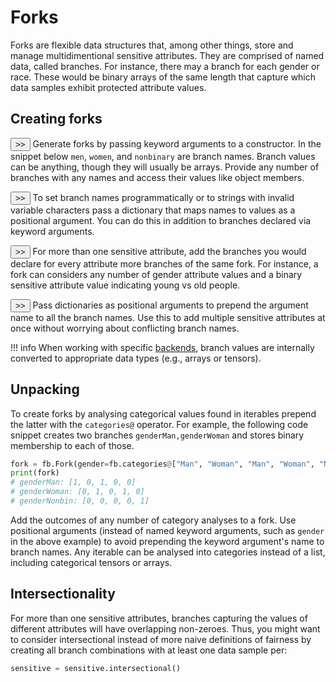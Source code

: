 # Forks

Forks are flexible data structures that, among other things, store
and manage multidimentional sensitive attributes. 
They are comprised of named data, called branches. 
For instance, there
may a branch for each gender or race. These would be
binary arrays of the same length that capture which 
data samples exhibit protected attribute values.


## Creating forks

<button onclick="toggleCode('code1')" class="toggle-button">>></button>
Generate forks by passing keyword
arguments to a constructor. 
In the snippet below `men`, `women`, and `nonbinary` are
branch names. Branch values can be anything,
though they will usually be arrays.
Provide any number of branches
with any names and access their values 
like object members.
<div id="code1" class="code-block" style="display:none;">
```python
import fairbench as fb
import numpy as np
sensitive = fb.Fork(men=np.array([1, 1, 0, 0, 0]), 
                    women=np.array([0, 0, 1, 1, 0]),
                    nonbinary=np.array([0, 0, 0, 0, 1]))
print(sensitive.nonbinary)
#    [0, 0, 0, 0, 1]
```
</div>

<button onclick="toggleCode('code2')" class="toggle-button">>></button>
To set branch names programmatically
or to strings with invalid variable characters
pass a dictionary that maps names to values 
as a positional argument. You can do this in addition
to branches declared via keyword arguments.
<div id="code2" class="code-block" style="display:none;">
```python
import fairbench as fb
import numpy as np
sensitive = fb.Fork({"non-binary": np.array([0, 0, 0, 0, 1])}, 
                    men=np.array([1, 1, 0, 0, 0]), 
                    women=np.array([0, 0, 1, 1, 0]))
```
</div>


<button onclick="toggleCode('code3')" class="toggle-button">>></button>
For more than one sensitive
attribute, add the branches you would declare for
every attribute more branches of the same fork.
For instance, a fork can considers any number of
gender attribute values and a binary sensitive attribute 
value indicating young vs old people.
<div id="code3" class="code-block" style="display:none;">
```python
import fairbench as fb
import numpy as np
sensitive = fb.Fork(men=np.array([1, 1, 0, 0, 0]),
                    nonmen=np.array([0, 0, 1, 1, 1]), , 
                    IsOld=np.array([0, 1, 0, 1, 0]))
```
</div>





<button onclick="toggleCode('code4')" class="toggle-button">>></button>
Pass dictionaries as positional arguments to
prepend the argument name to all the branch names. Use this to
add multiple sensitive attributes at once without worrying
about conflicting branch names.
<div id="code4" class="code-block" style="display:none;">
```python
import fairbench as fb
import numpy as np
sensitive = fb.Fork(gender={"1": np.array([0, 0, 1, 1, 0]),
                            "0": np.array([1, 1, 0, 0, 0]),
                            "?": np.array([0, 0, 0, 0, 1])},
                    isold={"1": np.array([0, 1, 0, 1, 0]),
                           "0": np.array([1, 0, 1, 0, 1])})
```
</div>


!!! info
    When working with specific 
    [backends](../advanced/ml_integration.md#backend-selection),
    branch values are internally converted to appropriate data types
    (e.g., arrays or tensors).  

## Unpacking

To create forks by analysing categorical values found in iterables 
prepend the latter with the `categories@` operator.
For example, the following code snippet
creates two branches `genderMan,genderWoman` and stores binary
membership to each of those. 

```python
fork = fb.Fork(gender=fb.categories@["Man", "Woman", "Man", "Woman", "Nonbin"])
print(fork)
# genderMan: [1, 0, 1, 0, 0]
# genderWoman: [0, 1, 0, 1, 0]
# genderNonbin: [0, 0, 0, 0, 1]
```

Add the outcomes of any number of 
category analyses to a fork. Use
positional arguments
(instead of named keyword arguments, such as `gender` in the above example)
to avoid prepending the keyword argument's name to branch names.
Any iterable can be analysed into categories instead of a list, 
including categorical tensors or arrays.


## Intersectionality

For more than one sensitive attributes,
branches capturing the values of different attributes
will have overlapping non-zeroes.
Thus, you might want to consider intersectional 
instead of more naive definitions of fairness
by creating all branch combinations with at least
one data sample per:

```python 
sensitive = sensitive.intersectional()
```




<script>
function toggleCode(id) {
    var codeBlock = document.getElementById(id);
    if (codeBlock.style.display === "none") {
        codeBlock.style.display = "block";
    } else {
        codeBlock.style.display = "none";
    }
}
</script>